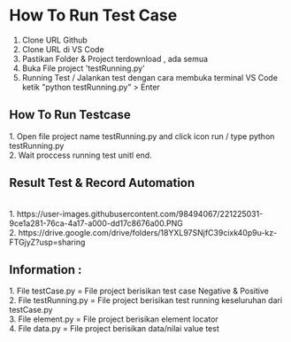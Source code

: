 # How To Run Test Case

1. Clone URL Github
2. Clone URL di VS Code
3. Pastikan Folder & Project terdownload , ada semua
4. Buka File project 'testRunning.py'
5. Running Test / Jalankan test dengan cara membuka terminal VS Code ketik "python testRunning.py" > Enter

<h2>How To Run Testcase</h2>
1. Open file project name testRunning.py and click icon run / type python testRunning.py<br>
2. Wait proccess running test unitl end.<br>
      <h2>Result Test & Record Automation</h2><br>
    1.  https://user-images.githubusercontent.com/98494067/221225031-9ce1a281-76ca-4a17-a000-dd17c8676a00.PNG <br>
    2.  https://drive.google.com/drive/folders/18YXL97SNjfC39cixk40p9u-kz-FTGjyZ?usp=sharing

<h2>Information :</h2>
1. File testCase.py = File project berisikan test case Negative & Positive <br>
2. File testRunning.py = File project berisikan test running keseluruhan dari testCase.py <br>
3. File element.py = File project berisikan element locator <br>
4. File data.py = File project berisikan data/nilai value test <br>
